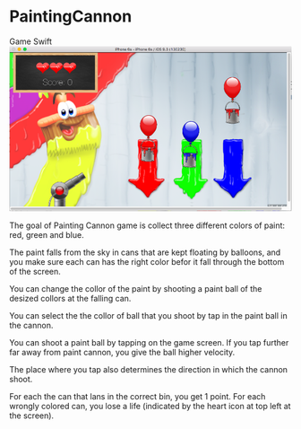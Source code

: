 # PaintingCannon
Game Swift
![alt tag](https://github.com/ChungMai/Image/blob/master/PaintingCannonGame.png)

The goal of Painting Cannon game is collect three different colors of paint: red, green and blue. 

The paint falls from the sky in cans that are kept floating by balloons, and you make sure each can has the right color befor it fall through the bottom of the screen. 

You can change the collor of the paint by shooting a paint ball of the desized collors at the falling can. 

You can select the the collor of ball that you shoot by tap in the paint ball in the cannon.  

You can shoot a paint ball by tapping on the game screen. If you tap further far away from paint cannon, you give the ball higher velocity. 

The place where you tap also determines the direction in which the cannon shoot. 

For each the can that lans in the correct bin, you get 1 point. For each wrongly colored can, you lose a life (indicated by the heart icon at top left at the screen).

